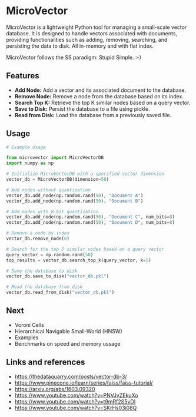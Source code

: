 # MicroVector

MicroVector is a lightweight Python tool for managing a small-scale vector database. It is designed to handle vectors associated with documents, providing functionalities such as adding, removing, searching, and persisting the data to disk. All in-memory and with flat index.

MicroVector follows the SS paradigm: Stupid Simple. :-) 

## Features

- **Add Node:** Add a vector and its associated document to the database.
- **Remove Node:** Remove a node from the database based on its index.
- **Search Top K:** Retrieve the top K similar nodes based on a query vector.
- **Save to Disk:** Persist the database to a file using pickle.
- **Read from Disk:** Load the database from a previously saved file.

## Usage

```python
# Example Usage

from microvector import MicroVectorDB
import numpy as np

# Initialize MicroVectorDB with a specified vector dimension
vector_db = MicroVectorDB(dimension=50)

# Add nodes without quantization
vector_db.add_node(np.random.rand(50), "Document A")
vector_db.add_node(np.random.rand(50), "Document B")

# Add nodes with 8-bit quantization
vector_db.add_node(np.random.rand(50), "Document C", num_bits=8)
vector_db.add_node(np.random.rand(50), "Document D", num_bits=8)

# Remove a node by index
vector_db.remove_node(0)

# Search for the top 5 similar nodes based on a query vector
query_vector = np.random.rand(50)
top_results = vector_db.search_top_k(query_vector, k=5)

# Save the database to disk
vector_db.save_to_disk("vector_db.pkl")

# Read the database from disk
vector_db.read_from_disk("vector_db.pkl")
```

## Next

- Voroni Cells
- Hierarchical Navigable Small-World (HNSW)
- Examples
- Benchmarks on speed and memory ussage

## Links and references

- https://thedataquarry.com/posts/vector-db-3/
- https://www.pinecone.io/learn/series/faiss/faiss-tutorial/
- https://arxiv.org/abs/1603.09320
- https://www.youtube.com/watch?v=PNVJvZEkuXo
- https://www.youtube.com/watch?v=t9mRf2S5vDI 
- https://www.youtube.com/watch?v=SKrHs03i08Q


